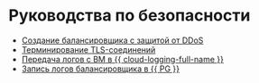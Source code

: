 # Руководства по безопасности

* [Создание балансировщика с защитой от DDoS](alb-with-ddos-protection.md)
* [Терминирование TLS-соединений](tls-termination.md)
* [Передача логов с ВМ в {{ cloud-logging-full-name }}](../infrastructure-management/vm-fluent-bit-logging.md)
* [Запись логов балансировщика в {{ PG }}](../infrastructure-management/logging.md)